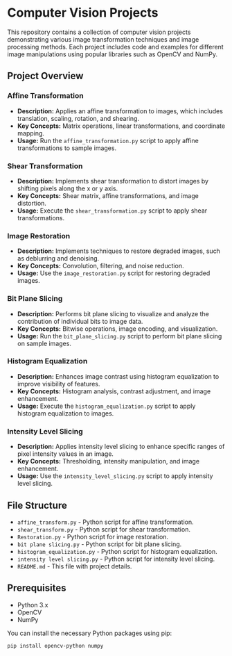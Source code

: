 # Computer Vision Projects

This repository contains a collection of computer vision projects demonstrating various image transformation techniques and image processing methods. Each project includes code and examples for different image manipulations using popular libraries such as OpenCV and NumPy.

## Project Overview

### Affine Transformation
- **Description:** Applies an affine transformation to images, which includes translation, scaling, rotation, and shearing.
- **Key Concepts:** Matrix operations, linear transformations, and coordinate mapping.
- **Usage:** Run the `affine_transformation.py` script to apply affine transformations to sample images.

### Shear Transformation
- **Description:** Implements shear transformation to distort images by shifting pixels along the x or y axis.
- **Key Concepts:** Shear matrix, affine transformations, and image distortion.
- **Usage:** Execute the `shear_transformation.py` script to apply shear transformations.

### Image Restoration
- **Description:** Implements techniques to restore degraded images, such as deblurring and denoising.
- **Key Concepts:** Convolution, filtering, and noise reduction.
- **Usage:** Use the `image_restoration.py` script for restoring degraded images.

### Bit Plane Slicing
- **Description:** Performs bit plane slicing to visualize and analyze the contribution of individual bits to image data.
- **Key Concepts:** Bitwise operations, image encoding, and visualization.
- **Usage:** Run the `bit_plane_slicing.py` script to perform bit plane slicing on sample images.

### Histogram Equalization
- **Description:** Enhances image contrast using histogram equalization to improve visibility of features.
- **Key Concepts:** Histogram analysis, contrast adjustment, and image enhancement.
- **Usage:** Execute the `histogram_equalization.py` script to apply histogram equalization to images.

### Intensity Level Slicing
- **Description:** Applies intensity level slicing to enhance specific ranges of pixel intensity values in an image.
- **Key Concepts:** Thresholding, intensity manipulation, and image enhancement.
- **Usage:** Use the `intensity_level_slicing.py` script to apply intensity level slicing.

## File Structure

- `affine_transform.py` - Python script for affine transformation.
- `shear_transform.py` - Python script for shear transformation.
- `Restoration.py` - Python script for image restoration.
- `bit plane slicing.py` - Python script for bit plane slicing.
- `histogram_equalization.py` - Python script for histogram equalization.
- `intensity level slicing.py` - Python script for intensity level slicing.
- `README.md` - This file with project details.

## Prerequisites

- Python 3.x
- OpenCV
- NumPy

You can install the necessary Python packages using pip:

```bash
pip install opencv-python numpy
